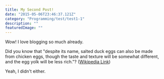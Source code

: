 ```yaml
---
title: My Second Post!
date: "2015-05-06T23:46:37.121Z"
category: "Programming/test/test1-1"
description: ""
featuredImage: ""
---
```


Wow! I love blogging so much already.

Did you know that "despite its name, salted duck eggs can also be made from
chicken eggs, though the taste and texture will be somewhat different, and the
egg yolk will be less rich."?
([Wikipedia Link](https://en.wikipedia.org/wiki/Salted_duck_egg))

Yeah, I didn't either.
